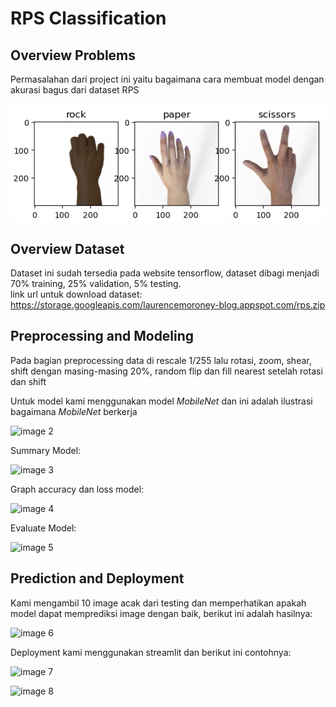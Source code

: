 # RPS Classification

## Overview Problems
Permasalahan dari project ini yaitu bagaimana cara membuat model dengan akurasi bagus dari dataset RPS

![image 1](Images/Gambar-tiap-kelas.png)

## Overview Dataset
Dataset ini sudah tersedia pada website tensorflow, dataset dibagi menjadi 70% training, 25% validation, 5% testing.<br>link url untuk download dataset: https://storage.googleapis.com/laurencemoroney-blog.appspot.com/rps.zip

## Preprocessing and Modeling
Pada bagian preprocessing data di rescale 1/255 lalu rotasi, zoom, shear, shift dengan masing-masing 20%, random flip dan fill nearest setelah rotasi dan shift

Untuk model kami menggunakan model _MobileNet_ dan ini adalah ilustrasi bagaimana _MobileNet_ berkerja

![image 2](Screenshot/image%202.png)

Summary Model:

![image 3](Screenshot/summary.png)

Graph accuracy dan loss model:

![image 4](Screenshot/graph.png)

Evaluate Model:

![image 5](Screenshot/result.png)

## Prediction and Deployment

Kami mengambil 10 image acak dari testing dan memperhatikan apakah model dapat memprediksi image dengan baik, berikut ini adalah hasilnya:

![image 6](Screenshot/predict.png)

Deployment kami menggunakan streamlit dan berikut ini contohnya:

![image 7](Screenshot/deploy-1.png)

![image 8](Screenshot/deploy-2.png)
